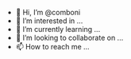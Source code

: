 - 👋 Hi, I’m @comboni
- 👀 I’m interested in ...
- 🌱 I’m currently learning ...
- 💞️ I’m looking to collaborate on ...
- 📫 How to reach me ...

<!---
comboni/comboni is a ✨ special ✨ repository because its `README.md` (this file) appears on your GitHub profile.
You can click the Preview link to take a look at your changes.
--->
